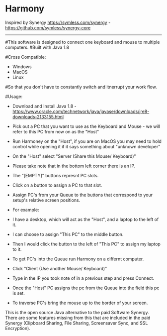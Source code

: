 # Harmony
Inspired by Synergy https://symless.com/synergy - https://github.com/symless/synergy-core
_________________________________________________________________________________________
#This software is designed to connect one keyboard and mouse to multiple computers.
#Built with Java 1.8

#Cross Compatible:
- Windows
- MacOS
- Linux

#So that you don't have to constantly switch and itnerrupt your work flow.

#Usage:
- Download and Install Java 1.8 - https://www.oracle.com/technetwork/java/javase/downloads/jre8-downloads-2133155.html
- Pick out a PC that you want to use as the Keyboard and Mouse - we will refer to this PC from now on as the "Host"
- Run Harmoney on the "Host", if you are on MacOS you may need to hold control while opening it if it says something about "unknown developer"
- On the "Host" select "Server (Share this Mouse/ Keyboard)"
- Please take note that in the bottom left corner there is an IP.

- The "[EMPTY]" buttons represnt PC slots.
- Click on a button to assign a PC to that slot.
- Assign PC's from your Queue to the buttons that correspond to your setup's relative screen positions.
- For example:
- I have a desktop, which will act as the "Host", and a laptop to the left of it.
- I can choose to assign "This PC" to the middle button.
- Then I would click the button to the left of "This PC" to assign my laptop to it.
- To get PC's into the Queue run Harmony on a differnt computer.
- Click "Client (Use another Mouse/ Keyboard)"
- Type in the IP you took note of in a previous step and press Connect.
- Once the "Host" PC assigns the pc from the Queue into the field this pc is set.

- To traverse PC's bring the mouse up to the border of your screen.


This is the open source Java alternative to the paid Software Synergy.
There are some features missing from this that are included in the paid Synergy (Clipboard Sharing, File Sharing, Screensaver Sync, and SSL Encryption).
